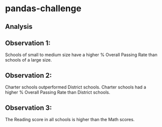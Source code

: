 # pandas-challenge

## Analysis
## Observation 1: 
Schools of small to medium size have a higher % Overall Passing Rate than schools of a large size. 
## Observation 2: 
Charter schools outperformed District schools. Charter schools had a higher % Overall Passing Rate than District schools.
## Observation 3: 
The Reading score in all schools is higher than the Math scores.
